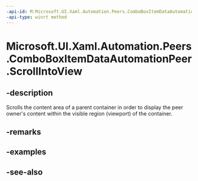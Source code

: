 ```yaml
---
-api-id: M:Microsoft.UI.Xaml.Automation.Peers.ComboBoxItemDataAutomationPeer.ScrollIntoView
-api-type: winrt method
---
```


<!-- Method syntax
public void ScrollIntoView()
-->

# Microsoft.UI.Xaml.Automation.Peers.ComboBoxItemDataAutomationPeer.ScrollIntoView

## -description
Scrolls the content area of a parent container in order to display the peer owner's content within the visible region (viewport) of the container.

## -remarks

## -examples

## -see-also
